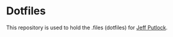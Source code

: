 # Dotfiles

This repository is used to hold the .files (dotfiles) for [Jeff Putlock](https://github.com/jputlock).
